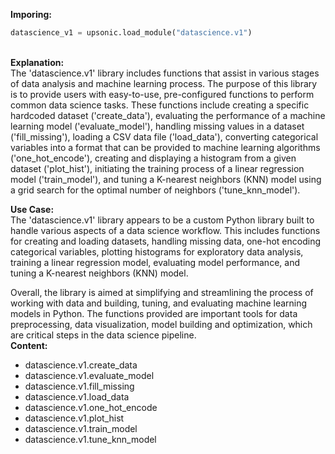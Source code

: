 <b class="custom_code_highlight_green">Imporing:</b><br>
```python
datascience_v1 = upsonic.load_module("datascience.v1")
```
<br><b class="custom_code_highlight_green">Explanation:</b><br>The 'datascience.v1' library includes functions that assist in various stages of data analysis and machine learning process. The purpose of this library is to provide users with easy-to-use, pre-configured functions to perform common data science tasks. These functions include creating a specific hardcoded dataset ('create_data'), evaluating the performance of a machine learning model ('evaluate_model'), handling missing values in a dataset ('fill_missing'), loading a CSV data file ('load_data'), converting categorical variables into a format that can be provided to machine learning algorithms ('one_hot_encode'), creating and displaying a histogram from a given dataset ('plot_hist'), initiating the training process of a linear regression model ('train_model'), and tuning a K-nearest neighbors (KNN) model using a grid search for the optimal number of neighbors ('tune_knn_model').

<b class="custom_code_highlight_green">Use Case:</b><br>The 'datascience.v1' library appears to be a custom Python library built to handle various aspects of a data science workflow. This includes functions for creating and loading datasets, handling missing data, one-hot encoding categorical variables, plotting histograms for exploratory data analysis, training a linear regression model, evaluating model performance, and tuning a K-nearest neighbors (KNN) model. 

Overall, the library is aimed at simplifying and streamlining the process of working with data and building, tuning, and evaluating machine learning models in Python. The functions provided are important tools for data preprocessing, data visualization, model building and optimization, which are critical steps in the data science pipeline.
<br><b class="custom_code_highlight_green">Content:</b><br>
  - datascience.v1.create_data
  - datascience.v1.evaluate_model
  - datascience.v1.fill_missing
  - datascience.v1.load_data
  - datascience.v1.one_hot_encode
  - datascience.v1.plot_hist
  - datascience.v1.train_model
  - datascience.v1.tune_knn_model
